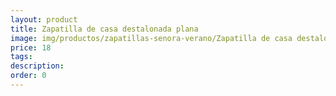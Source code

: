 ```yaml
---
layout: product
title: Zapatilla de casa destalonada plana
image: img/productos/zapatillas-senora-verano/Zapatilla de casa destalonada plana=18.webp
price: 18
tags: 
description: 
order: 0
---
```

